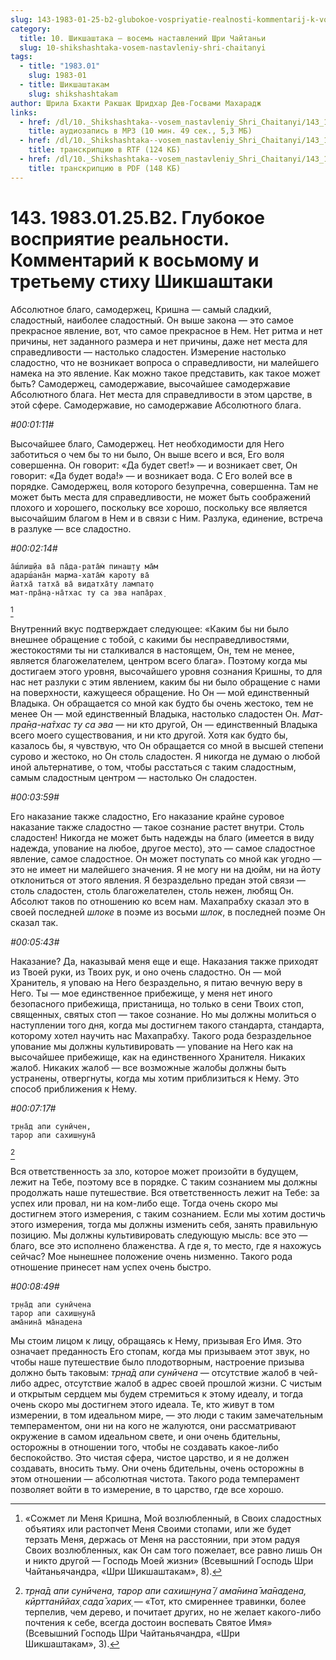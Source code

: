 ```yaml
---
slug: 143-1983-01-25-b2-glubokoe-vospriyatie-realnosti-kommentarij-k-vosmomu-i-tretemu-stihu-shikshashtaki
category:
  title: 10. Шикшаштака — восемь наставлений Шри Чайтаньи
  slug: 10-shikshashtaka-vosem-nastavleniy-shri-chaitanyi
tags:
  - title: "1983.01"
    slug: 1983-01
  - title: Шикшаштакам
    slug: shikshashtakam
author: Шрила Бхакти Ракшак Шридхар Дев-Госвами Махарадж
links:
  - href: /dl/10._Shikshashtaka--vosem_nastavleniy_Shri_Chaitanyi/143_1983.01.25.B2_SridharMj_Glubokoe_vosprijatie_realnosti___Kommentarij_k_vosmomu_i_tretemu_stihu_Shikshashtaki.mp3
    title: аудиозапись в MP3 (10 мин. 49 сек., 5,3 МБ)
  - href: /dl/10._Shikshashtaka--vosem_nastavleniy_Shri_Chaitanyi/143_1983.01.25.B2_SridharMj_Glubokoe_vosprijatie_realnosti___Kommentarij_k_vosmomu_i_tretemu_stihu_Shikshashtaki.rtf
    title: транскрипцию в RTF (124 КБ)
  - href: /dl/10._Shikshashtaka--vosem_nastavleniy_Shri_Chaitanyi/143_1983.01.25.B2_SridharMj_Glubokoe_vosprijatie_realnosti___Kommentarij_k_vosmomu_i_tretemu_stihu_Shikshashtaki.pdf
    title: транскрипцию в PDF (148 КБ)
---
```


# 143. 1983.01.25.B2. Глубокое восприятие реальности. Комментарий к восьмому и третьему стиху Шикшаштаки

Абсолютное благо, самодержец, Кришна — самый сладкий, сладостный, наиболее сладостный. Он выше закона — это самое прекрасное явление, вот, что самое прекрасное в Нем. Нет ритма и нет причины, нет заданного размера и нет причины, даже нет места для справедливости — настолько сладостен. Измерение настолько сладостно, что не возникает вопроса о справедливости, ни малейшего намека на это явление. Как можно такое представить, как такое может быть? Самодержец, самодержавие, высочайшее самодержавие Абсолютного блага. Нет места для справедливости в этом царстве, в этой сфере. Самодержавие, но самодержавие Абсолютного блага.

*#00:01:11#*

Высочайшее благо, Самодержец. Нет необходимости для Него заботиться о чем бы то ни было, Он выше всего и вся, Его воля совершенна. Он говорит: «Да будет свет!» — и возникает свет, Он говорит: «Да будет вода!» — и возникает вода. С Его волей все в порядке. Самодержец, воля которого безупречна, совершенна. Там не может быть места для справедливости, не может быть соображений плохого и хорошего, поскольку все хорошо, поскольку все является высочайшим благом в Нем и в связи с Ним. Разлука, единение, встреча в разлуке — все сладостно.

*#00:02:14#*

    а̄ш́лиш̣йа ва̄ па̄да-рата̄м̇ пинаш̣т̣у ма̄м
    адарш́ана̄н марма-хата̄м̇ кароту ва̄
    йатха̄ татха̄ ва̄ видатха̄ту лампат̣о
    мат-пра̄н̣а-на̄тхас ту са эва напа̄рах̣
[^_ftn1]

Внутренний вкус подтверждает следующее: «Каким бы ни было внешнее обращение с тобой, с какими бы несправедливостями, жестокостями ты ни сталкивался в настоящем, Он, тем не менее, является благожелателем, центром всего блага». Поэтому когда мы достигаем этого уровня, высочайшего уровня сознания Кришны, то для нас нет разлуки с этим явлением, каким бы ни было обращение с нами на поверхности, кажущееся обращение. Но Он — мой единственный Владыка. Он обращается со мной как будто бы очень жестоко, тем не менее Он — мой единственный Владыка, настолько сладостен Он. *Мат-пра̄н̣а-на̄тхас ту са эва* — ни кто другой, Он — единственный Владыка всего моего существования, и ни кто другой. Хотя как будто бы, казалось бы, я чувствую, что Он обращается со мной в высшей степени сурово и жестоко, но Он столь сладостен. Я никогда не думаю о любой иной альтернативе, о том, чтобы расстаться с таким сладостным, самым сладостным центром — настолько Он сладостен.

*#00:03:59#*

Его наказание также сладостно, Его наказание крайне суровое наказание также сладостно — такое сознание растет внутри. Столь сладостен! Никогда не может быть надежды на благо (имеется в виду надежда, упование на любое, другое место), это — самое сладостное явление, самое сладостное. Он может поступать со мной как угодно — это не имеет ни малейшего значения. Я не могу ни на дюйм, ни на йоту отклониться от этого явления. Я безраздельно предан этой связи — столь сладостен, столь благожелателен, столь нежен, любящ Он. Абсолют таков по отношению ко всем нам. Махапрабху сказал это в своей последней *шлоке* в поэме из восьми *шлок*, в последней поэме Он сказал так.

*#00:05:43#*

Наказание? Да, наказывай меня еще и еще. Наказания также приходят из Твоей руки, из Твоих рук, и оно очень сладостно. Он — мой Хранитель, я уповаю на Него безраздельно, я питаю вечную веру в Него. Ты — мое единственное прибежище, у меня нет иного безопасного прибежища, пристанища, но только в сени Твоих стоп, священных, святых стоп — такое сознание. Но мы должны молиться о наступлении того дня, когда мы достигнем такого стандарта, стандарта, которому хотел научить нас Махапрабху. Такого рода безраздельное упование мы должны культивировать — упование на Него как на высочайшее прибежище, как на единственного Хранителя. Никаких жалоб. Никаких жалоб — все возможные жалобы должны быть устранены, отвергнуты, когда мы хотим приблизиться к Нему. Это способ приближения к Нему.

*#00:07:17#*

    тр̣на̄д апи сунӣчен,
    тарор апи сахиш̣н̣уна̄
[^_ftn2]

Вся ответственность за зло, которое может произойти в будущем, лежит на Тебе, поэтому все в порядке. С таким сознанием мы должны продолжать наше путешествие. Вся ответственность лежит на Тебе: за успех или провал, ни на ком-либо еще. Тогда очень скоро мы достигнем этого измерения, с таким сознанием. Если мы хотим достичь этого измерения, тогда мы должны изменить себя, занять правильную позицию. Мы должны культивировать следующую мысль: все это — благо, все это исполнено блаженства. А где я, то место, где я нахожусь сейчас? Мое нынешнее положение очень низменно. Такого рода отношение принесет нам успех очень быстро.

*#00:08:49#*

    тр̣на̄д апи сунӣчена
    тарор апи сахиш̣н̣уна̄
    ама̄нина̄ ма̄надена

Мы стоим лицом к лицу, обращаясь к Нему, призывая Его Имя. Это означает преданность Его стопам, когда мы призываем этот звук, но чтобы наше путешествие было плодотворным, настроение призыва должно быть таковым: *тр̣на̄д апи сунӣчена* — отсутствие жалоб в чей-либо адрес, отсутствие жалоб в адрес своей прошлой жизни. С чистым и открытым сердцем мы будем стремиться к этому идеалу, и тогда очень скоро мы достигнем этого идеала. Те, кто живут в том измерении, в том идеальном мире, — это люди с таким замечательным темпераментом, они ни на кого не жалуются, они рассматривают окружение в самом идеальном свете, и они очень бдительны, осторожны в отношении того, чтобы не создавать какое-либо беспокойство. Это чистая сфера, чистое царство, и я не должен создавать, вносить тьму. Они очень бдительны, очень осторожны в этом отношении — абсолютная чистота. Такого рода темперамент позволяет войти в то измерение, в то царство, где все хорошо.



[^_ftn1]: «Сожмет ли Меня Кришна, Мой возлюбленный, в Своих сладостных объятиях или растопчет Меня Своими стопами, или же будет терзать Меня, держась от Меня на расстоянии, при этом радуя Своих возлюбленных, как Он сам того пожелает, все равно лишь Он и никто другой — Господь Моей жизни» (Всевышний Господь Шри Чайтаньячандра, «Шри Шикшаштакам», 8).

[^_ftn2]: *тр̣на̄д апи сунӣчена, тарор апи сахиш̣н̣уна̄ / ама̄нина̄ ма̄надена, кӣрттанӣйах̣ сада̄ харих̣* — «Тот, кто смиреннее травинки, более терпелив, чем дерево, и почитает других, но не желает какого-либо почтения к себе, всегда достоин воспевать Святое Имя» (Всевышний Господь Шри Чайтаньячандра, «Шри Шикшаштакам», 3).


